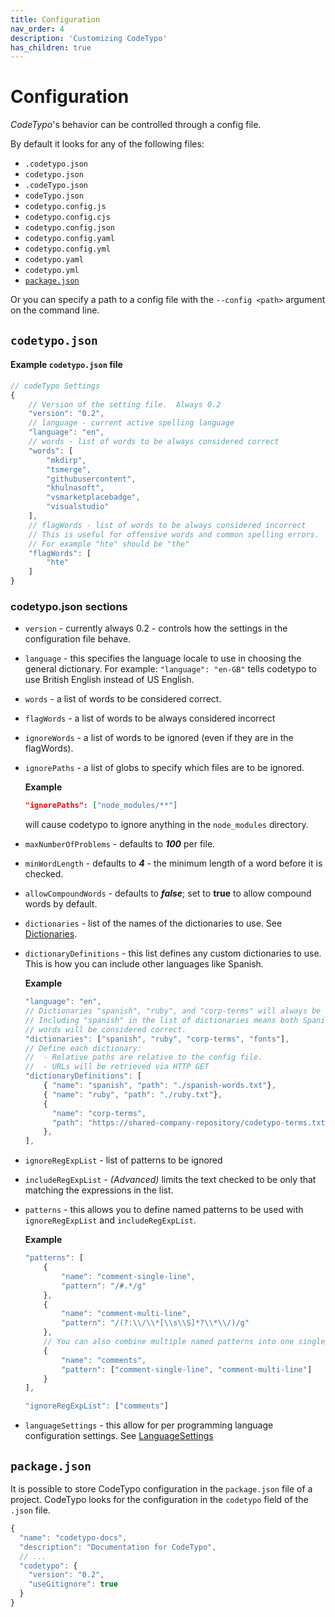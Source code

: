 ```yaml
---
title: Configuration
nav_order: 4
description: 'Customizing CodeTypo'
has_children: true
---
```


# Configuration

_CodeTypo_'s behavior can be controlled through a config file.

By default it looks for any of the following files:

- `.codetypo.json`
- `codetypo.json`
- `.codeTypo.json`
- `codeTypo.json`
- `codetypo.config.js`
- `codetypo.config.cjs`
- `codetypo.config.json`
- `codetypo.config.yaml`
- `codetypo.config.yml`
- `codetypo.yaml`
- `codetypo.yml`
- [`package.json`](#packagejson)

Or you can specify a path to a config file with the `--config <path>` argument on the command line.

## `codetypo.json`

#### Example `codetypo.json` file

<!--- codetypo:ignore hte -->

```javascript
// codeTypo Settings
{
    // Version of the setting file.  Always 0.2
    "version": "0.2",
    // language - current active spelling language
    "language": "en",
    // words - list of words to be always considered correct
    "words": [
        "mkdirp",
        "tsmerge",
        "githubusercontent",
        "khulnasoft",
        "vsmarketplacebadge",
        "visualstudio"
    ],
    // flagWords - list of words to be always considered incorrect
    // This is useful for offensive words and common spelling errors.
    // For example "hte" should be "the"
    "flagWords": [
        "hte"
    ]
}
```

### codetypo.json sections

- `version` - currently always 0.2 - controls how the settings in the configuration file behave.
- `language` - this specifies the language locale to use in choosing the general dictionary.
  For example: `"language": "en-GB"` tells codetypo to use British English instead of US English.
- `words` - a list of words to be considered correct.
- `flagWords` - a list of words to be always considered incorrect
- `ignoreWords` - a list of words to be ignored (even if they are in the flagWords).
- `ignorePaths` - a list of globs to specify which files are to be ignored.

  **Example**

  ```json
  "ignorePaths": ["node_modules/**"]
  ```

  will cause codetypo to ignore anything in the `node_modules` directory.

- `maxNumberOfProblems` - defaults to **_100_** per file.
- `minWordLength` - defaults to **_4_** - the minimum length of a word before it is checked.
- `allowCompoundWords` - defaults to **_false_**; set to **true** to allow compound words by default.
- `dictionaries` - list of the names of the dictionaries to use. See [Dictionaries](../docs/dictionaries.md).
- `dictionaryDefinitions` - this list defines any custom dictionaries to use. This is how you can include other languages like Spanish.

  **Example**

  ```javascript
  "language": "en",
  // Dictionaries "spanish", "ruby", and "corp-terms" will always be checked.
  // Including "spanish" in the list of dictionaries means both Spanish and English
  // words will be considered correct.
  "dictionaries": ["spanish", "ruby", "corp-terms", "fonts"],
  // Define each dictionary:
  //  - Relative paths are relative to the config file.
  //  - URLs will be retrieved via HTTP GET
  "dictionaryDefinitions": [
      { "name": "spanish", "path": "./spanish-words.txt"},
      { "name": "ruby", "path": "./ruby.txt"},
      {
        "name": "corp-terms",
        "path": "https://shared-company-repository/codetypo-terms.txt"
      },
  ],
  ```

- `ignoreRegExpList` - list of patterns to be ignored
- `includeRegExpList` - _(Advanced)_ limits the text checked to be only that matching the expressions in the list.
- `patterns` - this allows you to define named patterns to be used with
  `ignoreRegExpList` and `includeRegExpList`.

  **Example**

  ```javascript
  "patterns": [
      {
          "name": "comment-single-line",
          "pattern": "/#.*/g"
      },
      {
          "name": "comment-multi-line",
          "pattern": "/(?:\\/\\*[\\s\\S]*?\\*\\/)/g"
      },
      // You can also combine multiple named patterns into one single named pattern
      {
          "name": "comments",
          "pattern": ["comment-single-line", "comment-multi-line"]
      }
  ],

  "ignoreRegExpList": ["comments"]
  ```

- `languageSettings` - this allow for per programming language configuration settings. See [LanguageSettings](./language-settings.md#LanguageSettings)

## `package.json`

It is possible to store CodeTypo configuration in the `package.json` file of a project. CodeTypo looks
for the configuration in the `codetypo` field of the `.json` file.

```js
{
  "name": "codetypo-docs",
  "description": "Documentation for CodeTypo",
  // ...
  "codetypo": {
    "version": "0.2",
    "useGitignore": true
  }
}
```

<!---
codetypo:ignore packagejson
--->

